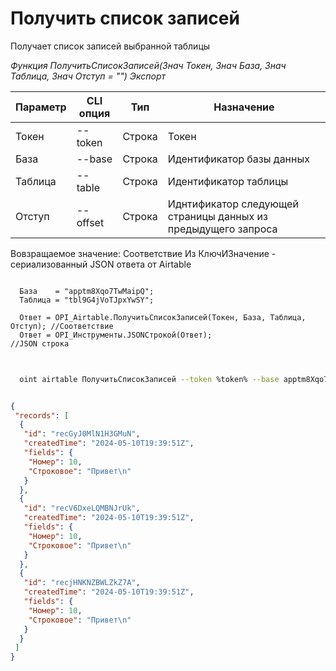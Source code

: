 ﻿---
sidebar_position: 1
---

# Получить список записей
 Получает список записей выбранной таблицы


*Функция ПолучитьСписокЗаписей(Знач Токен, Знач База, Знач Таблица, Знач Отступ = "") Экспорт*

  | Параметр | CLI опция | Тип | Назначение |
  |-|-|-|-|
  | Токен | --token | Строка | Токен |
  | База | --base | Строка | Идентификатор базы данных |
  | Таблица | --table | Строка | Идентификатор таблицы |
  | Отступ | --offset | Строка | Иднтификатор следующей страницы данных из предыдущего запроса |

  
  Вовзращаемое значение:   Соответствие Из КлючИЗначение - сериализованный JSON ответа от Airtable

```bsl title="Пример кода"
	
  База    = "apptm8Xqo7TwMaipQ";
  Таблица = "tbl9G4jVoTJpxYwSY";

  Ответ = OPI_Airtable.ПолучитьСписокЗаписей(Токен, База, Таблица, Отступ); //Соответствие
  Ответ = OPI_Инструменты.JSONСтрокой(Ответ);                               //JSON строка
	
```

```sh title="Пример команд CLI"
    
  oint airtable ПолучитьСписокЗаписей --token %token% --base apptm8Xqo7TwMaipQ --table tbl9G4jVoTJpxYwSY

```


```json title="Результат"

{
 "records": [
  {
   "id": "recGyJ0MlN1H3GMuN",
   "createdTime": "2024-05-10T19:39:51Z",
   "fields": {
    "Номер": 10,
    "Строковое": "Привет\n"
   }
  },
  {
   "id": "recV6DxeLQMBNJrUk",
   "createdTime": "2024-05-10T19:39:51Z",
   "fields": {
    "Номер": 10,
    "Строковое": "Привет\n"
   }
  },
  {
   "id": "recjHNKNZBWLZkZ7A",
   "createdTime": "2024-05-10T19:39:51Z",
   "fields": {
    "Номер": 10,
    "Строковое": "Привет\n"
   }
  }
 ]
}

```
